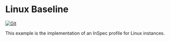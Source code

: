 # Linux Baseline

[![Git](https://app.soluble.cloud/api/v1/public/badges/63abc3cb-9e06-44b8-817a-066a07bb7339.svg?orgId=387173487776)](https://app.soluble.cloud/repos/details/github.com/lhasadreams/ccl2019-effortless-audit?orgId=387173487776)  

This example is the implementation of an InSpec profile for Linux instances.
